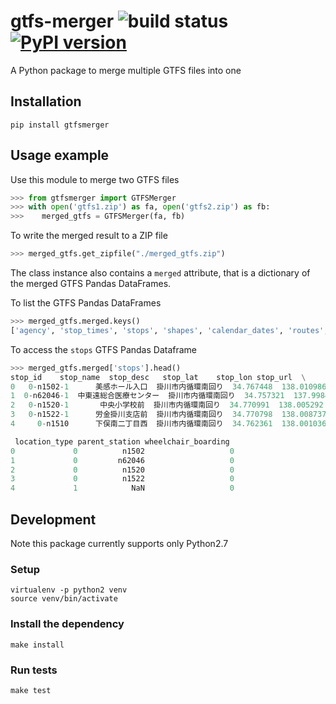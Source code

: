 gtfs-merger ![build status](https://travis-ci.com/door2door-io/gtfs-merger.svg?token=jAe2MpoP1Smhms3S1hzy&branch=master) [![PyPI version](https://badge.fury.io/py/gtfsmerger.svg)](https://badge.fury.io/py/gtfsmerger)
===========
A Python package to merge multiple GTFS files into one

## Installation
```shell
pip install gtfsmerger
```

## Usage example

Use this module to merge two GTFS files
```python
>>> from gtfsmerger import GTFSMerger
>>> with open('gtfs1.zip') as fa, open('gtfs2.zip') as fb:
>>>    merged_gtfs = GTFSMerger(fa, fb)
```

To write the merged result to a ZIP file
```python
>>> merged_gtfs.get_zipfile("./merged_gtfs.zip")
```

The class instance also contains a `merged` attribute,
that is a dictionary of the merged GTFS Pandas DataFrames.

To list the GTFS Pandas DataFrames
```python
>>> merged_gtfs.merged.keys()
['agency', 'stop_times', 'stops', 'shapes', 'calendar_dates', 'routes', 'trips']
```

To access the `stops` GTFS Pandas Dataframe
```python
>>> merged_gtfs.merged['stops'].head()
stop_id    stop_name  stop_desc   stop_lat    stop_lon stop_url  \
0   0-n1502-1      美感ホール入口  掛川市内循環南回り  34.767448  138.010986      NaN
1  0-n62046-1  中東遠総合医療センター  掛川市内循環南回り  34.757321  137.998436      NaN
2   0-n1520-1       中央小学校前  掛川市内循環南回り  34.770991  138.005292      NaN
3   0-n1522-1      労金掛川支店前  掛川市内循環南回り  34.770798  138.008737      NaN
4     0-n1510      下俣南二丁目西  掛川市内循環南回り  34.762361  138.001036      NaN

 location_type parent_station wheelchair_boarding
0             0          n1502                   0
1             0         n62046                   0
2             0          n1520                   0
3             0          n1522                   0
4             1            NaN                   0
```

## Development
Note this package currently supports only Python2.7

### Setup
```shell
virtualenv -p python2 venv
source venv/bin/activate
```

### Install the dependency
```shell
make install
```

### Run tests
```shell
make test
```
